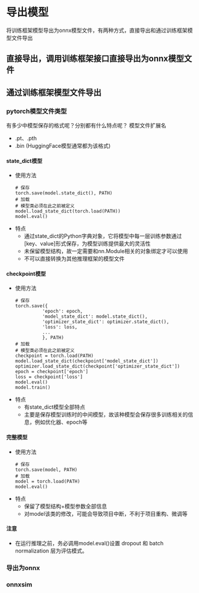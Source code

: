 
# 导出模型
将训练框架模型导出为onnx模型文件，有两种方式，直接导出和通过训练框架模型文件导出

## 直接导出，调用训练框架接口直接导出为onnx模型文件

## 通过训练框架模型文件导出
### pytorch模型文件类型
有多少中模型保存的格式呢？分别都有什么特点呢？
模型文件扩展名
+ .pt、.pth
+ .bin (HuggingFace模型通常都为该格式)

#### state_dict模型
+ 使用方法
  ```
  # 保存
  torch.save(model.state_dict(), PATH)
  # 加载
  # 模型类必须在此之前被定义
  model.load_state_dict(torch.load(PATH))
  model.eval()
  ```
+ 特点
  + 通过state_dict的Python字典对象，它将模型中每一层训练参数通过[key、value]形式保存，为模型训练提供最大的灵活性
  + 未保留模型结构，故一定需要和nn.Module相关的对象绑定才可以使用
  + 不可以直接转换为其他推理框架的模型文件

#### checkpoint模型 
+ 使用方法
  ```
  # 保存
  torch.save({
            'epoch': epoch,
            'model_state_dict': model.state_dict(),
            'optimizer_state_dict': optimizer.state_dict(),
            'loss': loss,
            ...
            }, PATH)
  # 加载
  # 模型类必须在此之前被定义
  checkpoint = torch.load(PATH)
  model.load_state_dict(checkpoint['model_state_dict'])
  optimizer.load_state_dict(checkpoint['optimizer_state_dict'])
  epoch = checkpoint['epoch']
  loss = checkpoint['loss']
  model.eval()
  model.train()
  ```
+ 特点
  + 有state_dict模型全部特点
  + 主要是保存模型训练时的中间模型，故该种模型会保存很多训练相关的信息，例如优化器、epoch等

#### 完整模型
+ 使用方法
  ```
  # 保存
  torch.save(model, PATH)
  # 加载
  model = torch.load(PATH)
  model.eval()
  ```
+ 特点
  + 保留了模型结构+模型参数全部信息
  + 对model该类的修改，可能会导致项目中断，不利于项目重构、微调等
  
#### 注意
+ 在运行推理之前，务必调用model.eval()设置 dropout 和 batch normalization 层为评估模式。

### 导出为onnx

### onnxsim